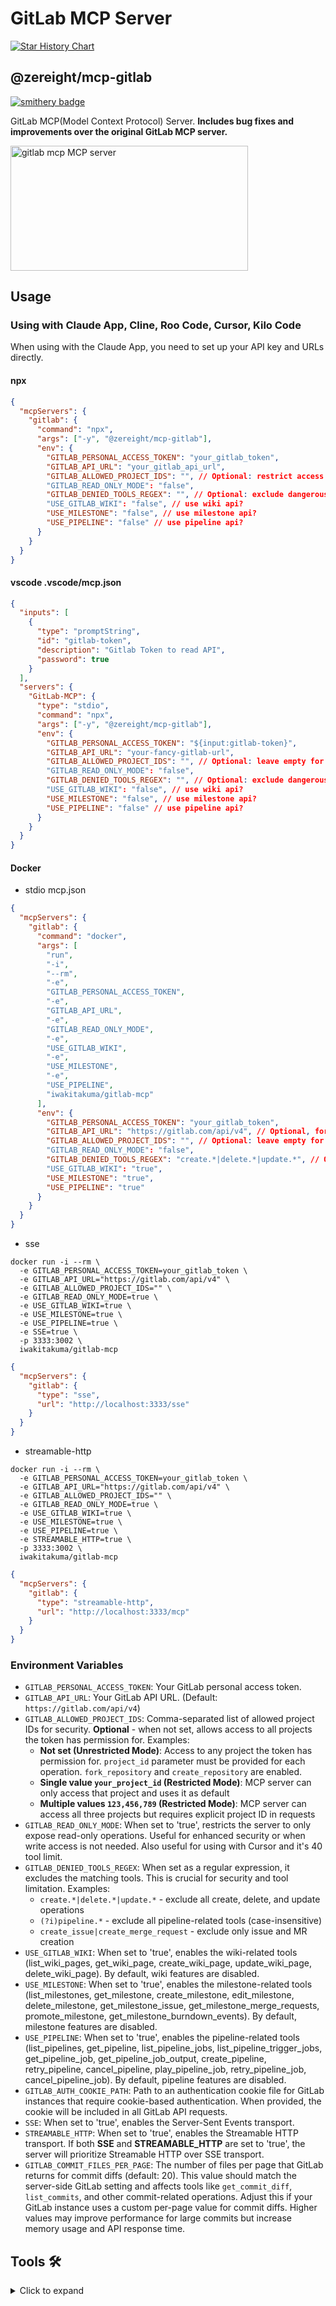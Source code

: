 # GitLab MCP Server

[![Star History Chart](https://api.star-history.com/svg?repos=zereight/gitlab-mcp&type=Date)](https://www.star-history.com/#zereight/gitlab-mcp&Date)

## @zereight/mcp-gitlab

[![smithery badge](https://smithery.ai/badge/@zereight/gitlab-mcp)](https://smithery.ai/server/@zereight/gitlab-mcp)

GitLab MCP(Model Context Protocol) Server. **Includes bug fixes and improvements over the original GitLab MCP server.**

<a href="https://glama.ai/mcp/servers/7jwbk4r6d7"><img width="380" height="200" src="https://glama.ai/mcp/servers/7jwbk4r6d7/badge" alt="gitlab mcp MCP server" /></a>

## Usage

### Using with Claude App, Cline, Roo Code, Cursor, Kilo Code

When using with the Claude App, you need to set up your API key and URLs directly.

#### npx

```json
{
  "mcpServers": {
    "gitlab": {
      "command": "npx",
      "args": ["-y", "@zereight/mcp-gitlab"],
      "env": {
        "GITLAB_PERSONAL_ACCESS_TOKEN": "your_gitlab_token",
        "GITLAB_API_URL": "your_gitlab_api_url",
        "GITLAB_ALLOWED_PROJECT_IDS": "", // Optional: restrict access to specific projects
        "GITLAB_READ_ONLY_MODE": "false",
        "GITLAB_DENIED_TOOLS_REGEX": "", // Optional: exclude dangerous operations. ex) create.*|delete.*|update.*
        "USE_GITLAB_WIKI": "false", // use wiki api?
        "USE_MILESTONE": "false", // use milestone api?
        "USE_PIPELINE": "false" // use pipeline api?
      }
    }
  }
}
```

#### vscode .vscode/mcp.json

```json
{
  "inputs": [
    {
      "type": "promptString",
      "id": "gitlab-token",
      "description": "Gitlab Token to read API",
      "password": true
    }
  ],
  "servers": {
    "GitLab-MCP": {
      "type": "stdio",
      "command": "npx",
      "args": ["-y", "@zereight/mcp-gitlab"],
      "env": {
        "GITLAB_PERSONAL_ACCESS_TOKEN": "${input:gitlab-token}",
        "GITLAB_API_URL": "your-fancy-gitlab-url",
        "GITLAB_ALLOWED_PROJECT_IDS": "", // Optional: leave empty for unrestricted access
        "GITLAB_READ_ONLY_MODE": "false",
        "GITLAB_DENIED_TOOLS_REGEX": "", // Optional: exclude dangerous operations. ex) create.*|delete.*|update.*
        "USE_GITLAB_WIKI": "false", // use wiki api?
        "USE_MILESTONE": "false", // use milestone api?
        "USE_PIPELINE": "false" // use pipeline api?
      }
    }
  }
}
```

#### Docker

- stdio mcp.json

```json
{
  "mcpServers": {
    "gitlab": {
      "command": "docker",
      "args": [
        "run",
        "-i",
        "--rm",
        "-e",
        "GITLAB_PERSONAL_ACCESS_TOKEN",
        "-e",
        "GITLAB_API_URL",
        "-e",
        "GITLAB_READ_ONLY_MODE",
        "-e",
        "USE_GITLAB_WIKI",
        "-e",
        "USE_MILESTONE",
        "-e",
        "USE_PIPELINE",
        "iwakitakuma/gitlab-mcp"
      ],
      "env": {
        "GITLAB_PERSONAL_ACCESS_TOKEN": "your_gitlab_token",
        "GITLAB_API_URL": "https://gitlab.com/api/v4", // Optional, for self-hosted GitLab
        "GITLAB_ALLOWED_PROJECT_IDS": "", // Optional: leave empty for unrestricted access
        "GITLAB_READ_ONLY_MODE": "false",
        "GITLAB_DENIED_TOOLS_REGEX": "create.*|delete.*|update.*", // Optional: exclude dangerous operations. ex) create.*|delete.*|update.*
        "USE_GITLAB_WIKI": "true",
        "USE_MILESTONE": "true",
        "USE_PIPELINE": "true"
      }
    }
  }
}
```

- sse

```shell
docker run -i --rm \
  -e GITLAB_PERSONAL_ACCESS_TOKEN=your_gitlab_token \
  -e GITLAB_API_URL="https://gitlab.com/api/v4" \
  -e GITLAB_ALLOWED_PROJECT_IDS="" \
  -e GITLAB_READ_ONLY_MODE=true \
  -e USE_GITLAB_WIKI=true \
  -e USE_MILESTONE=true \
  -e USE_PIPELINE=true \
  -e SSE=true \
  -p 3333:3002 \
  iwakitakuma/gitlab-mcp
```

```json
{
  "mcpServers": {
    "gitlab": {
      "type": "sse",
      "url": "http://localhost:3333/sse"
    }
  }
}
```

- streamable-http

```shell
docker run -i --rm \
  -e GITLAB_PERSONAL_ACCESS_TOKEN=your_gitlab_token \
  -e GITLAB_API_URL="https://gitlab.com/api/v4" \
  -e GITLAB_ALLOWED_PROJECT_IDS="" \
  -e GITLAB_READ_ONLY_MODE=true \
  -e USE_GITLAB_WIKI=true \
  -e USE_MILESTONE=true \
  -e USE_PIPELINE=true \
  -e STREAMABLE_HTTP=true \
  -p 3333:3002 \
  iwakitakuma/gitlab-mcp
```

```json
{
  "mcpServers": {
    "gitlab": {
      "type": "streamable-http",
      "url": "http://localhost:3333/mcp"
    }
  }
}
```

### Environment Variables

- `GITLAB_PERSONAL_ACCESS_TOKEN`: Your GitLab personal access token.
- `GITLAB_API_URL`: Your GitLab API URL. (Default: `https://gitlab.com/api/v4`)
- `GITLAB_ALLOWED_PROJECT_IDS`: Comma-separated list of allowed project IDs for security. **Optional** - when not set, allows access to all projects the token has permission for. Examples:
  - **Not set (Unrestricted Mode)**: Access to any project the token has permission for. `project_id` parameter must be provided for each operation. `fork_repository` and `create_repository` are enabled.
  - **Single value `your_project_id` (Restricted Mode)**: MCP server can only access that project and uses it as default
  - **Multiple values `123,456,789` (Restricted Mode)**: MCP server can access all three projects but requires explicit project ID in requests
- `GITLAB_READ_ONLY_MODE`: When set to 'true', restricts the server to only expose read-only operations. Useful for enhanced security or when write access is not needed. Also useful for using with Cursor and it's 40 tool limit.
- `GITLAB_DENIED_TOOLS_REGEX`: When set as a regular expression, it excludes the matching tools. This is crucial for security and tool limitation. Examples:
  - `create.*|delete.*|update.*` - exclude all create, delete, and update operations
  - `(?i)pipeline.*` - exclude all pipeline-related tools (case-insensitive)
  - `create_issue|create_merge_request` - exclude only issue and MR creation
- `USE_GITLAB_WIKI`: When set to 'true', enables the wiki-related tools (list_wiki_pages, get_wiki_page, create_wiki_page, update_wiki_page, delete_wiki_page). By default, wiki features are disabled.
- `USE_MILESTONE`: When set to 'true', enables the milestone-related tools (list_milestones, get_milestone, create_milestone, edit_milestone, delete_milestone, get_milestone_issue, get_milestone_merge_requests, promote_milestone, get_milestone_burndown_events). By default, milestone features are disabled.
- `USE_PIPELINE`: When set to 'true', enables the pipeline-related tools (list_pipelines, get_pipeline, list_pipeline_jobs, list_pipeline_trigger_jobs, get_pipeline_job, get_pipeline_job_output, create_pipeline, retry_pipeline, cancel_pipeline, play_pipeline_job, retry_pipeline_job, cancel_pipeline_job). By default, pipeline features are disabled.
- `GITLAB_AUTH_COOKIE_PATH`: Path to an authentication cookie file for GitLab instances that require cookie-based authentication. When provided, the cookie will be included in all GitLab API requests.
- `SSE`: When set to 'true', enables the Server-Sent Events transport.
- `STREAMABLE_HTTP`: When set to 'true', enables the Streamable HTTP transport. If both **SSE** and **STREAMABLE_HTTP** are set to 'true', the server will prioritize Streamable HTTP over SSE transport.
- `GITLAB_COMMIT_FILES_PER_PAGE`: The number of files per page that GitLab returns for commit diffs (default: 20). This value should match the server-side GitLab setting and affects tools like `get_commit_diff`, `list_commits`, and other commit-related operations. Adjust this if your GitLab instance uses a custom per-page value for commit diffs. Higher values may improve performance for large commits but increase memory usage and API response time.

## Tools 🛠️

<details>
<summary>Click to expand</summary>

<!-- TOOLS-START -->

1. `merge_merge_request` - Merge a merge request in a GitLab project
2. `create_or_update_file` - Create or update a single file in a GitLab project
3. `search_repositories` - Search for GitLab projects
4. `create_repository` - Create a new GitLab project
5. `get_file_contents` - Get the contents of a file or directory from a GitLab project
6. `push_files` - Push multiple files to a GitLab project in a single commit
7. `create_issue` - Create a new issue in a GitLab project
8. `create_merge_request` - Create a new merge request in a GitLab project
9. `fork_repository` - Fork a GitLab project to your account or specified namespace
10. `create_branch` - Create a new branch in a GitLab project
11. `get_merge_request` - Get details of a merge request (Either mergeRequestIid or branchName must be provided)
12. `get_merge_request_diffs` - Get the changes/diffs of a merge request (Either mergeRequestIid or branchName must be provided)
13. `list_merge_request_diffs` - List merge request diffs with pagination support (Either mergeRequestIid or branchName must be provided)
14. `get_branch_diffs` - Get the changes/diffs between two branches or commits in a GitLab project
15. `update_merge_request` - Update a merge request (Either mergeRequestIid or branchName must be provided)
16. `create_note` - Create a new note (comment) to an issue or merge request
17. `create_merge_request_thread` - Create a new thread on a merge request
18. `mr_discussions` - List discussion items for a merge request
19. `update_merge_request_note` - Modify an existing merge request thread note
20. `create_merge_request_note` - Add a new note to an existing merge request thread
21. `get_draft_note` - Get a single draft note from a merge request
22. `list_draft_notes` - List draft notes for a merge request
23. `create_draft_note` - Create a draft note for a merge request
24. `update_draft_note` - Update an existing draft note
25. `delete_draft_note` - Delete a draft note
26. `publish_draft_note` - Publish a single draft note
27. `bulk_publish_draft_notes` - Publish all draft notes for a merge request
28. `update_issue_note` - Modify an existing issue thread note
29. `create_issue_note` - Add a new note to an existing issue thread
30. `list_issues` - List issues (default: created by current user only; use scope='all' for all accessible issues)
31. `my_issues` - List issues assigned to the authenticated user (defaults to open issues)
32. `get_issue` - Get details of a specific issue in a GitLab project
33. `update_issue` - Update an issue in a GitLab project
34. `delete_issue` - Delete an issue from a GitLab project
35. `list_issue_links` - List all issue links for a specific issue
36. `list_issue_discussions` - List discussions for an issue in a GitLab project
37. `get_issue_link` - Get a specific issue link
38. `create_issue_link` - Create an issue link between two issues
39. `delete_issue_link` - Delete an issue link
40. `list_namespaces` - List all namespaces available to the current user
41. `get_namespace` - Get details of a namespace by ID or path
42. `verify_namespace` - Verify if a namespace path exists
43. `get_project` - Get details of a specific project
44. `list_projects` - List projects accessible by the current user
45. `list_project_members` - List members of a GitLab project
46. `list_labels` - List labels for a project
47. `get_label` - Get a single label from a project
48. `create_label` - Create a new label in a project
49. `update_label` - Update an existing label in a project
50. `delete_label` - Delete a label from a project
51. `list_group_projects` - List projects in a GitLab group with filtering options
52. `list_wiki_pages` - List wiki pages in a GitLab project
53. `get_wiki_page` - Get details of a specific wiki page
54. `create_wiki_page` - Create a new wiki page in a GitLab project
55. `update_wiki_page` - Update an existing wiki page in a GitLab project
56. `delete_wiki_page` - Delete a wiki page from a GitLab project
57. `get_repository_tree` - Get the repository tree for a GitLab project (list files and directories)
58. `list_pipelines` - List pipelines in a GitLab project with filtering options
59. `get_pipeline` - Get details of a specific pipeline in a GitLab project
60. `list_pipeline_jobs` - List all jobs in a specific pipeline
61. `list_pipeline_trigger_jobs` - List all trigger jobs (bridges) in a specific pipeline that trigger downstream pipelines
62. `get_pipeline_job` - Get details of a GitLab pipeline job number
63. `get_pipeline_job_output` - Get the output/trace of a GitLab pipeline job with optional pagination to limit context window usage
64. `create_pipeline` - Create a new pipeline for a branch or tag
65. `retry_pipeline` - Retry a failed or canceled pipeline
66. `cancel_pipeline` - Cancel a running pipeline
67. `play_pipeline_job` - Run a manual pipeline job
68. `retry_pipeline_job` - Retry a failed or canceled pipeline job
69. `cancel_pipeline_job` - Cancel a running pipeline job
70. `list_merge_requests` - List merge requests in a GitLab project with filtering options
71. `list_milestones` - List milestones in a GitLab project with filtering options
72. `get_milestone` - Get details of a specific milestone
73. `create_milestone` - Create a new milestone in a GitLab project
74. `edit_milestone` - Edit an existing milestone in a GitLab project
75. `delete_milestone` - Delete a milestone from a GitLab project
76. `get_milestone_issue` - Get issues associated with a specific milestone
77. `get_milestone_merge_requests` - Get merge requests associated with a specific milestone
78. `promote_milestone` - Promote a milestone to the next stage
79. `get_milestone_burndown_events` - Get burndown events for a specific milestone
80. `get_users` - Get GitLab user details by usernames
81. `list_commits` - List repository commits with filtering options
82. `get_commit` - Get details of a specific commit
83. `get_commit_diff` - Get changes/diffs of a specific commit
84. `list_group_iterations` - List group iterations with filtering options
85. `upload_markdown` - Upload a file to a GitLab project for use in markdown content
86. `download_attachment` - Download an uploaded file from a GitLab project by secret and filename
87. `list_events` - List all events for the currently authenticated user
88. `get_project_events` - List all visible events for a specified project
<!-- TOOLS-END -->

</details>
